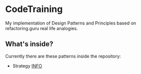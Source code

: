 # CodeTraining
My implementation of Design Patterns and Principles based on refactoring.guru real life analogies.

## What's inside?
Currently there are these patterns inside the repository:

- Strategy [INFO](https://refactoring.guru/design-patterns/strategy)
